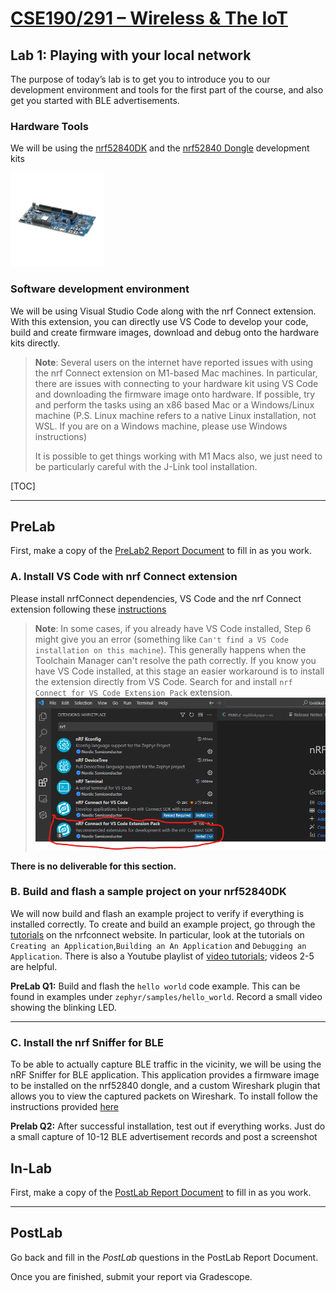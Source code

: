 # [CSE190/291 – Wireless & The IoT](../labs.html)

## Lab 1: Playing with your local network

The purpose of today’s lab is to get you to introduce you to our development environment and tools for the first part of the course, and also get you started with BLE advertisements. 

### Hardware Tools
We will be using the [nrf52840DK](https://www.nordicsemi.com/Products/Development-hardware/nrf52840-dk) and the [nrf52840 Dongle](https://www.nordicsemi.com/Products/Development-hardware/nrf52840-dongle) development kits

<img src="MFG_NRF52840-DK.jpg" alt="nrf52840DK" title="nrf52840DK" width="150"/>
<!---![nrf52840DK](MFG_NRF52840-DK.jpg) ![nrf52840 Dongle](nrf52840dongle.png)--->

### Software development environment

We will be using Visual Studio Code along with the nrf Connect extension. With this extension, you can directly use VS Code to develop your code, build and create firmware images, download and debug onto the hardware kits directly.

>__Note__: Several users on the internet have reported issues with using the nrf Connect extension on M1-based Mac machines. 
>In particular, there are issues with connecting to your hardware kit using VS Code and downloading the firmware image onto hardware. 
>If possible, try and perform the tasks using an x86 based Mac or a Windows/Linux machine (P.S. Linux machine refers to a native Linux installation, not WSL. If you are on a Windows machine, please use Windows instructions)
>
>It is possible to get things working with M1 Macs also, we just need to be particularly careful with the J-Link tool installation.

[TOC]

---

## PreLab

First, make a copy of the [PreLab2 Report Document][prelab2] to fill in as you work.

### A. Install VS Code with nrf Connect extension

Please install nrfConnect dependencies, VS Code and the nrf Connect extension following these [instructions](https://nrfconnect.github.io/vscode-nrf-connect/connect/install.html)

>__Note__: In some cases, if you already have VS Code installed, Step 6 might give you an error (something like `Can't find a VS Code installation on this machine`).
>This generally happens when the Toolchain Manager can't resolve the path correctly.
>If you know you have VS Code installed, at this stage an easier workaround is to install the extension directly from VS Code.
>Search for and install `nrf Connect for VS Code Extension Pack` extension.
> ![nrf Connect extension](vscodenrfconnect.png)

__There is no deliverable for this section.__


### B. Build and flash a sample project on your nrf52840DK

We will now build and flash an example project to verify if everything is installed correctly.
To create and build an example project, go through the [tutorials](https://nrfconnect.github.io/vscode-nrf-connect/connect/create_app.html) on the nrfconnect website.
In particular, look at the tutorials on `Creating an Application`,`Building an An Application` and `Debugging an Application`.
There is also a Youtube playlist of [video tutorials](https://youtube.com/playlist?list=PLx\_tBuQ\_KSqEt7NK-H7Lu78lT2OijwIMl); videos 2-5 are helpful.

**PreLab Q1:** Build and flash the `hello world` code example. This can be found in examples under `zephyr/samples/hello_world`. Record a small video showing the blinking LED.

---

### C. Install the nrf Sniffer for BLE

To be able to actually capture BLE traffic in the vicinity, we will be using the nRF Sniffer for BLE application. 
This application provides a firmware image to be installed on the nrf52840 dongle, and a custom Wireshark plugin that allows you to view the captured packets on Wireshark.
To install follow the instructions provided [here](https://infocenter.nordicsemi.com/index.jsp?topic=%2Fug_sniffer_ble%2FUG%2Fsniffer_ble%2Finstalling_sniffer.html)

**Prelab Q2:** After successful installation, test out if everything works. Just do a small capture of 10-12 BLE advertisement records and post a screenshot

## In-Lab

First, make a copy of the [PostLab Report Document][postlab2] to fill in as you work.

---


## PostLab

Go back and fill in the _PostLab_ questions in the PostLab Report Document.

Once you are finished, submit your report via Gradescope.



[prelab2]: https://docs.google.com/document/d/1GwASNkFf3NoTHxEESIj67JKY-2ZoKp1NOc31knZwKck/
[postlab2]: https://docs.google.com/document/d/1CePm0s07Tmdg0lKCjiWVnsKrav0tng1kbLPH6wSlebY/
[wiresharkSaveDirections]: https://www.wireshark.org/docs/wsug_html_chunked/ChIOSaveSection.html
[politeWifi]: http://web.cs.ucla.edu/~omid/Papers/Hotnets20b.pdf
